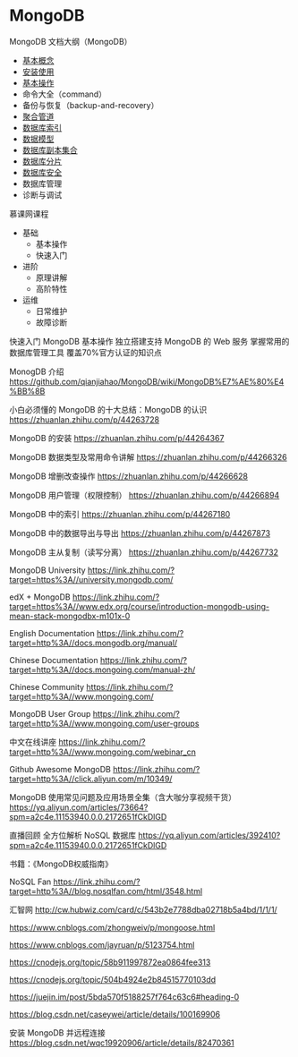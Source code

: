 # MongoDB

MongoDB 文档大纲（MongoDB）

- [基本概念](concept.md)
- [安装使用](installment.md)
- [基本操作](basic-usage.md)
- 命令大全（command）
- 备份与恢复（backup-and-recovery）
- [聚合管道](aggregation.md)
- [数据库索引](indexes.md)
- [数据模型](data-models.md)
- [数据库副本集合](replication.md)
- [数据库分片](sharding.md)
- [数据库安全](security.md)
- 数据库管理
- 诊断与调试





慕课网课程

* 基础
  * 基本操作
  * 快速入门
* 进阶
  * 原理讲解
  * 高阶特性
* 运维
  * 日常维护
  * 故障诊断



快速入门 MongoDB 基本操作
独立搭建支持 MongoDB 的 Web 服务
掌握常用的数据库管理工具
覆盖70%官方认证的知识点



MonogDB 介绍
https://github.com/qianjiahao/MongoDB/wiki/MongoDB%E7%AE%80%E4%BB%8B

小白必须懂的 MongoDB 的十大总结：MongoDB 的认识
https://zhuanlan.zhihu.com/p/44263728

MongoDB 的安装
https://zhuanlan.zhihu.com/p/44264367

MongoDB 数据类型及常用命令讲解
https://zhuanlan.zhihu.com/p/44266326

MongoDB 增删改查操作
https://zhuanlan.zhihu.com/p/44266628

MongoDB 用户管理（权限控制）
https://zhuanlan.zhihu.com/p/44266894

MongoDB 中的索引
https://zhuanlan.zhihu.com/p/44267180

MongoDB 中的数据导出与导出
https://zhuanlan.zhihu.com/p/44267873

MongoDB 主从复制（读写分离）
https://zhuanlan.zhihu.com/p/44267732


MongoDB University
https://link.zhihu.com/?target=https%3A//university.mongodb.com/

edX + MongoDB
https://link.zhihu.com/?target=https%3A//www.edx.org/course/introduction-mongodb-using-mean-stack-mongodbx-m101x-0

English Documentation
https://link.zhihu.com/?target=http%3A//docs.mongodb.org/manual/

Chinese Documentation
https://link.zhihu.com/?target=http%3A//docs.mongoing.com/manual-zh/

Chinese Community
https://link.zhihu.com/?target=http%3A//www.mongoing.com/

MongoDB User Group
https://link.zhihu.com/?target=http%3A//www.mongoing.com/user-groups

中文在线讲座
https://link.zhihu.com/?target=http%3A//www.mongoing.com/webinar_cn


Github Awesome MongoDB
https://link.zhihu.com/?target=http%3A//click.aliyun.com/m/10349/

MongoDB 使用常见问题及应用场景全集（含大咖分享视频干货）
https://yq.aliyun.com/articles/73664?spm=a2c4e.11153940.0.0.2172651fCkDlGD

直播回顾 全方位解析 NoSQL 数据库
https://yq.aliyun.com/articles/392410?spm=a2c4e.11153940.0.0.2172651fCkDlGD



书籍：《MongoDB权威指南》



NoSQL Fan
https://link.zhihu.com/?target=http%3A//blog.nosqlfan.com/html/3548.html





汇智网
http://cw.hubwiz.com/card/c/543b2e7788dba02718b5a4bd/1/1/1/

https://www.cnblogs.com/zhongweiv/p/mongoose.html

https://www.cnblogs.com/jayruan/p/5123754.html

https://cnodejs.org/topic/58b911997872ea0864fee313

https://cnodejs.org/topic/504b4924e2b84515770103dd

https://juejin.im/post/5bda570f5188257f764c63c6#heading-0

https://blog.csdn.net/caseywei/article/details/100169906



安装 MongoDB 并远程连接
https://blog.csdn.net/wqc19920906/article/details/82470361

